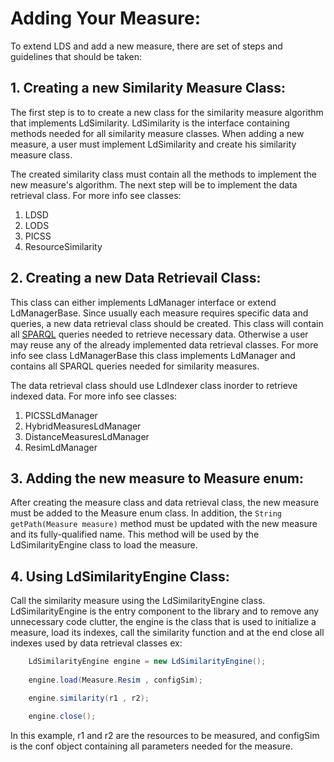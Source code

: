 # Adding Your Measure:
To extend LDS and add a new measure, there are set of steps and guidelines that should be taken:

## 1. Creating a new Similarity Measure Class:
The first step is to to create a new class for the similarity measure algorithm that implements LdSimilarity. LdSimilarity is the interface containing methods needed for all similarity measure classes. When adding a new measure, a user must implement LdSimilarity and create his similarity measure class. 

The created similarity class must contain all the methods to implement the new measure's algorithm. The next step will be to implement the data retrieval class. For more info see classes:
1. LDSD
2. LODS
3. PICSS
4. ResourceSimilarity

## 2. Creating a new Data Retrievail Class:
This class can either implements LdManager interface or extend LdManagerBase. Since usually each measure requires specific data and queries, a new data retrieval class should be created. This class will contain all [SPARQL](https://www.w3.org/TR/rdf-sparql-query/) queries needed to retrieve necessary data. Otherwise a user may reuse any of the already implemented data retrieval classes. For more info see class LdManagerBase this class implements LdManager and contains all SPARQL queries needed for similarity measures.

The data retrieval class should use LdIndexer class inorder to retrieve indexed data. For more info see classes:
1. PICSSLdManager
2. HybridMeasuresLdManager
3. DistanceMeasuresLdManager
4. ResimLdManager

## 3. Adding the new measure to Measure enum:
After creating the measure class and data retrieval class, the new measure must be added to the Measure enum class. In addition, the `String getPath(Measure measure)` method must be updated with the new measure and its fully-qualified name. This method will be used by the LdSimilarityEngine class to load the measure.

## 4. Using LdSimilarityEngine Class:
Call the similarity measure using the LdSimilarityEngine class. LdSimilarityEngine is the entry component to the library and to remove any unnecessary code clutter, the engine is the class that is used to initialize a measure, load its indexes, call the similarity function and at the end close all indexes used by data retrieval classes ex:

```java
    LdSimilarityEngine engine = new LdSimilarityEngine();
    
    engine.load(Measure.Resim , configSim);

    engine.similarity(r1 , r2);

    engine.close();
```
In this example, r1 and r2 are the resources to be measured, and configSim is the conf object containing all parameters needed for the measure.